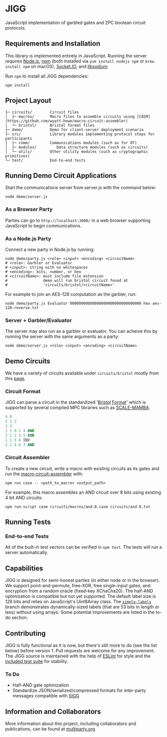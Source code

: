 # JIGG

JavaScript implementation of garbled gates and 2PC boolean circuit protocols.

## Requirements and Installation

This library is implemented entirely in JavaScript. Running the server requires [Node.js](https://nodejs.org/en/), [npm](https://www.npmjs.com/) (both installed via `yum install nodejs npm` or `brew install npm` on macOS), [Socket.IO](https://socket.io/), and [libsodium](https://www.npmjs.com/package/libsodium).

Run `npm` to install all JIGG dependencies:
```shell
npm install
```

## Project Layout

    ├─ circuits/        Circuit files
    │  ├─ macros/       Macro files to assemble circuits using [CASM](https://github.com/wyatt-howe/macro-circuit-assembler)
    │  └─ bristol/      Bristol format files
    ├─ demo/            Demo for client-server deployment scenario
    ├─ src/             Library modules implementing protocol steps for participants
    │  ├─ comm/         Communications modules (such as for OT)
    │  ├─ modules/         Data structure modules (such as circuits)
    │  └─ utils/        Other utility modules (such as cryptographic primitives)
    └─ test/            End-to-end tests


## Running Demo Circuit Applications

Start the communications server from server.js with the command below:
```shell
node demo/server.js
```

### As a Browser Party

Parties can go to `http://localhost:3000/` in a web browser supporting JavaScript to begin communications.

### As a Node.js Party

Connect a new party in Node.js by running:
```shell
node demo/party.js <role> <input> <encoding> <circuitName>
# <role>: Garbler or Evaluator
# <input>: string with no whitespaces
# <encoding>: bits, number, or hex
# <circuitName>: must include file extension
#                demo will run bristol circuit found at
#                'circuits/bristol/<circuitName>'
```

For example to join an AES-128 computation as the garbler, run:
```shell
node demo/party.js Evaluator 00000000000000000000000000000000 hex aes-128-reverse.txt
```

### Server + Garbler/Evaluator

The server may also run as a garbler or evaluator. You can acheive this by running the server with
the same arguments as a party:
```shell
node demo/server.js <role> <input> <encoding> <circuitName>
```

## Demo Circuits
We have a variety of circuits available under `circuits/bristol` mostly from this [page](https://homes.esat.kuleuven.be/~nsmart/MPC/).

### Circuit Format
JIGG can parse a circuit in the standardized '[Bristol](https://homes.esat.kuleuven.be/~nsmart/MPC/) [Format](https://homes.esat.kuleuven.be/~nsmart/MPC/old-circuits.html)' which is supported by several compiled MPC libraries such as [SCALE-MAMBA](https://homes.esat.kuleuven.be/~nsmart/SCALE/).
```ada
4 8
2 2 2
1 3
2 1 0 1 4 AND
2 1 2 3 5 XOR
1 1 5 6 INV
2 1 4 6 7 AND
```

### Circuit Assembler
To create a new circuit, write a macro with existing circuits as its gates and run the [macro-circuit-assembler](https://github.com/wyatt-howe/macro-circuit-assembler/tree/casm) with:

```shell
npm run casm -- <path_to_macro> <output_path>
```

For example, this macro assembles an AND circuit over 8 bits using
existing 4 bit AND circuits:

```
npm run-script casm circuits/macros/and-8.casm circuits/and-8.txt
```

## Running Tests

### End-to-end Tests
All of the built-in test vectors can be verified in `npm test`. The tests will run a server automatically.

## Capabilities

JIGG is designed for semi-honest parties (in either node or in the browser). We support point-and-permute, free-XOR, free single-input gates, and encryption from a random oracle (fixed-key XChaCha20). The half-AND optimization is compatible but not yet supported. The default label size is 128 bits and relies on JavaScript's Uint8Array class. The [`simple-labels`](https://github.com/wyatt-howe/jigg/tree/simple-labels) branch demonstrates dynamically-sized labels (that are 53 bits in length or less) without using arrays. Some potential improvements are listed in the to-do section.

## Contributing
JIGG is fully functional as it is now, but there's still more to do (see the list below) before version 1.  Pull requests are welcome for any improvement.  The JIGG source is maintained with the help of [ESLint](https://eslint.org/) for style and the [included test suite](https://github.com/multiparty/jigg#legacy-end-to-end-tests) for stability.

### To Do
- Half-AND gate optimization
- Standardize JSON/serialized/compressed formats for inter-party messages compatible with [SIGG](https://github.com/multiparty/sigg)

## Information and Collaborators

More information about this project, including collaborators and publications, can be found at [multiparty.org](https://multiparty.org/).
